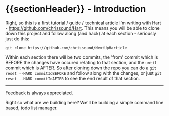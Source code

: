 # {{sectionHeader}} - Introduction

Right, so this is a first tutorial / guide / technical article I'm writing with Hart - <https://github.com/chrissound/Hart>. This means you will be able to clone down this project and follow along (and hack) at each section - seriously just do this:

```
git clone https://github.com/chrissound/NextUpHarticle
```

Within each section there will be two commits, the 'from' commit which is BEFORE the changes have occured relating to that section, and the `until` commit which is AFTER. So after cloning down the repo you can do a `git reset --HARD commitIdBEFORE` and follow along with the changes, or just `git reset --HARD commitIdAFTER` to see the end result of that section.

-----

Feedback is always appreciated. 

Right so what are we building here? We'll be building a simple command line based, todo list manager.

